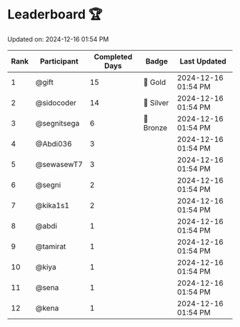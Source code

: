 # Leaderboard 🏆

Updated on: 2024-12-16 01:54 PM

| Rank | Participant       | Completed Days | Badge      | Last Updated         |
|------|-------------------|----------------|------------|----------------------|
| 1    | @gift             | 15             | 🏅 Gold     | 2024-12-16 01:54 PM |
| 2    | @sidocoder        | 14             | 🥈 Silver   | 2024-12-16 01:54 PM |
| 3    | @segnitsega       | 6              | 🥉 Bronze   | 2024-12-16 01:54 PM |
| 4    | @Abdi036          | 3              |            | 2024-12-16 01:54 PM |
| 5    | @sewasewT7        | 3              |            | 2024-12-16 01:54 PM |
| 6    | @segni            | 2              |            | 2024-12-16 01:54 PM |
| 7    | @kika1s1          | 2              |            | 2024-12-16 01:54 PM |
| 8    | @abdi             | 1              |            | 2024-12-16 01:54 PM |
| 9    | @tamirat          | 1              |            | 2024-12-16 01:54 PM |
| 10   | @kiya             | 1              |            | 2024-12-16 01:54 PM |
| 11   | @sena             | 1              |            | 2024-12-16 01:54 PM |
| 12   | @kena             | 1              |            | 2024-12-16 01:54 PM |
